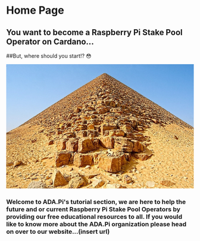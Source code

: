 # Home Page

## You want to become a Raspberry Pi Stake Pool Operator on Cardano...

##But, where should you start!? 😳

![](.gitbook/assets/download-6-.jpeg)



### Welcome to ADA.Pi's tutorial section, we are here to help the future and or current Raspberry Pi Stake Pool Operators by providing our free educational resources to all. If you would like to know more about the ADA.Pi organization please head on over to our website...\(insert url\)

